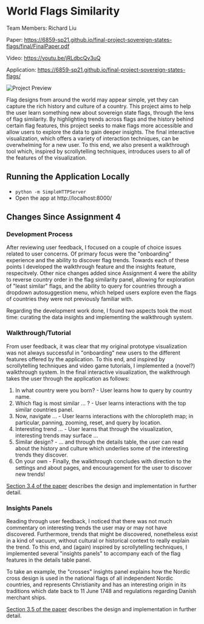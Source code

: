 # World Flags Similarity

Team Members: Richard Liu

Paper: https://6859-sp21.github.io/final-project-sovereign-states-flags/final/FinalPaper.pdf

Video: https://youtu.be/jRLdbcQv3uQ

Application: https://6859-sp21.github.io/final-project-sovereign-states-flags/

![Project Preview](https://6859-sp21.github.io/final-project-sovereign-states-flags/data/png/preview.png)

Flag designs from around the world may appear simple, yet they can capture the rich history and culture of a country. This project aims to help the user learn something new about sovereign state flags, through the lens of flag similarity. By highlighting trends across flags and the history behind certain flag features, this project seeks to make flags more accessible and allow users to explore the data to gain deeper insights.
The final interactive visualization, which offers a variety of interaction techniques, can be overwhelming for a new user. To this end, we also present a walkthrough tool which, inspired by scrollytelling techniques, introduces users to all of the features of the visualization.

## Running the Application Locally

* `python -m SimpleHTTPServer`
* Open the app at http://localhost:8000/

## Changes Since Assignment 4

### Development Process

After reviewing user feedback, I focused on a couple of choice issues related to user concerns. Of primary focus were the "onboarding" experience and the ability to discover flag trends. Towards each of these points I developed the walkthrough feature and the insights feature, respecitvely. Other nice changes added since Assignment 4 were the ability to reverse country order in the flag similarity panel, allowing for exploration of "least similar" flags, and the ability to query for countries through a dropdown autosuggestion menu, which helped users explore even the flags of countries they were not previously familiar with.

Regarding the development work done, I found two aspects took the most time: curating the data insights and implementing the walkthrough system.

### Walkthrough/Tutorial

From user feedback, it was clear that my original prototype visualization was not always successful in "onboarding" new users to the different features offered by the application. To this end, and inspired by scrollytelling techniques and video game tutorials, I implemented a (novel?) walkthrough system. In the final interactive visualization, the walkthrough takes the user through the application as follows:

1. In what country were you born? - User learns how to query by country name.
2. Which flag is most similar ... ? - User learns interactions with the top similar countries panel.
3. Now, navigate ... - User learns interactions with the chloropleth map; in particular, panning, zooming, reset, and query by location.
4. Interesting trend ... - User learns that through the visualization, interesting trends may surface ...
5. Similar design? - ... and through the details table, the user can read about the history and culture which underlies some of the interesting trends they discover.
6. On your own - Finally, the walkthrough concludes with direction to the settings and about pages, and encouragement for the user to discover new trends!

[Section 3.4 of the paper](https://6859-sp21.github.io/final-project-sovereign-states-flags/final/FinalPaper.pdf) describes the design and implementation in further detail.

### Insights Panels

Reading through user feedback, I noticed that there was not much commentary on interesting trends the user may or may not have discovered. Furthermore, trends that might be discovered, nonetheless exist in a kind of vacuum, without cultural or historical context to really explain the trend. To this end, and (again) inspired by scrollytelling techniques, I implemented several "insights panels" to accompany each of the flag features in the details table panel.

To take an example, the "crosses" insights panel explains how the Nordic cross design is used in the national flags of all independent Nordic countries, and represents Christianity and has an interesting origin in its traditions which date back to 11 June 1748 and regulations regarding Danish merchant ships.

[Section 3.5 of the paper](https://6859-sp21.github.io/final-project-sovereign-states-flags/final/FinalPaper.pdf) describes the design and implementation in further detail.